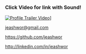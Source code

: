 ### Click Video for link with Sound!

[![Profile Trailer Video](Profile_Gif.gif)](https://youtu.be/d4Ub-0War3E)]

jeashwor@gmail.com

https://github.com/jeashwor

http://linkedin.com/in/jeashwor


